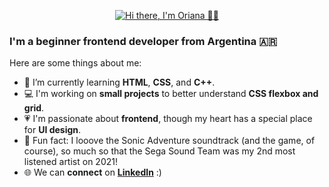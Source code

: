 <p align="center"> <a href="https://git.io/typing-svg"> <img src="https://readme-typing-svg.demolab.com?font=Inter&size=28&duration=3000&pause=1000&color=000000&center=true&vCenter=true&width=435&lines=Hi+there%2C+I'm+Oriana+%F0%9F%91%8B%F0%9F%8F%BB" alt="Hi there, I'm Oriana 👋🏻"/> </a> </p>

### I'm a beginner frontend developer from Argentina :argentina:

Here are some things about me:

- :seedling: I’m currently learning **HTML**, **CSS**, and **C++**.
- :computer: I'm working on **small projects** to better understand **CSS flexbox and grid**.
- :heartpulse: I'm passionate about **frontend**, though my heart has a special place for **UI design**.
- :blue_heart: Fun fact: I looove the Sonic Adventure soundtrack (and the game, of course), so much so that the Sega Sound Team was my 2nd most listened artist on 2021!
- :globe_with_meridians: We can **connect** on <a href="https://www.linkedin.com/in/orianapg/">**LinkedIn**</a> :)
